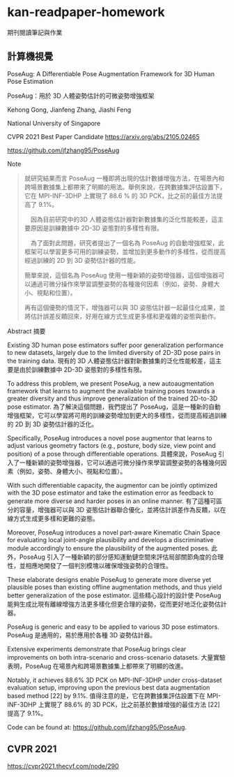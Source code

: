 # kan-readpaper-homework

期刊閱讀筆記與作業

## 計算機視覺

PoseAug: A Differentiable Pose Augmentation Framework for 3D Human Pose Estimation

PoseAug：用於 3D 人體姿勢估計的可微姿勢增強框架

Kehong Gong, Jianfeng Zhang, Jiashi Feng

National University of Singapore

CVPR 2021 Best Paper Candidate
https://arxiv.org/abs/2105.02465

https://github.com/jfzhang95/PoseAug



Note

> 就研究結果而言 PoseAug 一種即將出現的估計數據增強方法，在場景內和跨場景數據集上都帶來了明顯的用法。舉例來說，在跨數據集評估設置下，它在 MPI-INF-3DHP 上實現了 88.6 % 的 3D PCK，比之前的最佳方法提高了 9.1%。
> 
>　因為目前研究中的3D 人體姿態估計器對新數據集的泛化性能較差，這主要原因是訓練數據中 2D-3D 姿態對的多樣性有限。
>
>　為了面對此問題，研究者提出了一個名為 PoseAug 的自動增強框架，此框架可以學習更多可用的訓練姿勢，並增加到更多動作的多樣性，從而提高經過訓練的 2D 到 3D 姿勢估計器的性能。
>
> 簡單來說，這個名為 PoseAug 使用一種新穎的姿勢增強器，這個增強器可以通過可微分操作來學習調整姿勢的各種幾何因素（例如，姿勢、身體大小、視點和位置）。
>
> 再有這個優勢的情況下，增強器可以與 3D 姿態估計器一起最佳化成果，並將估計誤差反饋回來，好用在線方式生成更多樣和更複雜的姿態與動作。


Abstract 摘要

Existing 3D human pose estimators suffer poor generalization performance to new datasets, largely due to the limited diversity of 2D-3D pose pairs in the training data.
現有的 3D 人體姿態估計器對新數據集的泛化性能較差，這主要是由於訓練數據中 2D-3D 姿態對的多樣性有限。

To address this problem, we present PoseAug, a new autoaugmentation framework that learns to augment the available training poses towards a greater diversity and thus improve generalization of the trained 2D-to-3D pose estimator.
為了解決這個問題，我們提出了 PoseAug，這是一種新的自動增強框架，它可以學習將可用的訓練姿勢增加到更大的多樣性，從而提高經過訓練的 2D 到 3D 姿勢估計器的泛化。

Specifically, PoseAug introduces a novel pose augmentor that learns to adjust various geometry factors (e.g., posture, body size, view point and position) of a pose through differentiable operations. 
具體來說，PoseAug 引入了一種新穎的姿勢增強器，它可以通過可微分操作來學習調整姿勢的各種幾何因素（例如，姿勢、身體大小、視點和位置）。

With such differentiable capacity, the augmentor can be jointly optimized with the 3D pose estimator and take the estimation error as feedback to generate more diverse and harder poses in an online manner.
有了這種可區分的容量，增強器可以與 3D 姿態估計器聯合優化，並將估計誤差作為反饋，以在線方式生成更多樣和更難的姿態。

Moreover, PoseAug introduces a novel part-aware Kinematic Chain Space for evaluating local joint-angle plausibility and develops a discriminative module accordingly to ensure the plausibility of the augmented poses. 
此外，PoseAug 引入了一種新穎的部分感知運動鏈空間來評估局部關節角度的合理性，並相應地開發了一個判別模塊以確保增強姿勢的合理性。

These elaborate designs enable PoseAug to generate more diverse yet plausible poses than existing offline augmentation methods, and thus yield better generalization of the pose estimator.
這些精心設計的設計使 PoseAug 能夠生成比現有離線增強方法更多樣化但更合理的姿勢，從而更好地泛化姿勢估計器。

PoseAug is generic and easy to be applied to various 3D pose estimators. 
PoseAug 是通用的，易於應用於各種 3D 姿勢估計器。

Extensive experiments demonstrate that PoseAug brings clear improvements on both intra-scenario and cross-scenario datasets. 
大量實驗表明，PoseAug 在場景內和跨場景數據集上都帶來了明顯的改進。

Notably, it achieves 88.6% 3D PCK on MPI-INF-3DHP under cross-dataset evaluation setup, improving upon the previous best data augmentation based method [22] by 9.1%. 
值得注意的是，它在跨數據集評估設置下在 MPI-INF-3DHP 上實現了 88.6% 的 3D PCK，比之前基於數據增強的最佳方法 [22] 提高了 9.1%。

Code can be found at: https://github.com/jfzhang95/PoseAug.



## CVPR 2021

https://cvpr2021.thecvf.com/node/290


